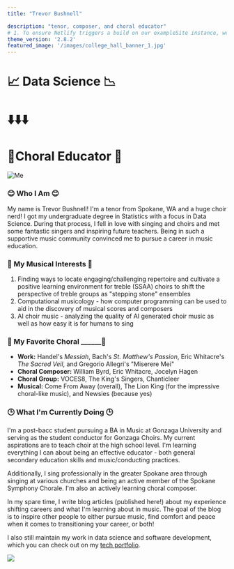 ```yaml
---
title: "Trevor Bushnell"

description: "tenor, composer, and choral educator"
# 1. To ensure Netlify triggers a build on our exampleSite instance, we need to change a file in the exampleSite directory.
theme_version: '2.8.2'
featured_image: '/images/college_hall_banner_1.jpg'
---
```



# :chart_with_upwards_trend: Data Science :chart_with_downwards_trend:

# ⬇️⬇️⬇️

# :musical_keyboard:Choral Educator :musical_score:   

![Me](/images/self_portrait_4.jpg)

### 😊 Who I Am 😊 

My name is Trevor Bushnell! I'm a tenor from Spokane, WA and a huge choir nerd! I got my undergraduate degree in Statistics with a focus in Data Science. During that process, I fell in love with singing and choirs and met some fantastic singers and inspiring future teachers. Being in such a supportive music community convinced me to pursue a career in music education. 

### :musical_score: My Musical Interests :musical_score:

1. Finding ways to locate engaging/challenging repertoire and cultivate a positive learning environment for treble (SSAA) choirs to shift the perspective of treble groups as "stepping stone" ensembles
1. Computational musicology - how computer programming can be used to aid in the discovery of musical scores and composers
1. AI choir music - analyzing the quality of AI generated choir music as well as how easy it is for humans to sing

### :musical_note: My Favorite Choral ______:musical_note:

* **Work:** Handel's *Messiah*, Bach's *St. Matthew's Passion*, Eric Whitacre's *The Sacred Veil*, and Gregorio Allegri's "Miserere Mei"
* **Choral Composer:** William Byrd, Eric Whitacre, Jocelyn Hagen
* **Choral Group:** VOCES8, The King's Singers, Chanticleer
* **Musical:** Come From Away (overall), The Lion King (for the impressive choral-like music), and Newsies (because yes)

### 🕒 What I'm Currently Doing 🕒

I'm a post-bacc student pursuing a BA in Music at Gonzaga University and serving as the student conductor for Gonzaga Choirs. My current aspirations are to teach choir at the high school level. I'm learning everything I can about being an effective educator - both general secondary education skills and music/conducting practices. 

Additionally, I sing professionally in the greater Spokane area through singing at various churches and being an active member of the Spokane Symphony Chorale. I'm also an actively learning choral composer.

In my spare time, I write blog articles (published here!) about my experience shifting careers and what I'm learning about in music. The goal of the blog is to inspire other people to either pursue music, find comfort and peace when it comes to transitioning your career, or both!

I also still maintain my work in data science and software development, which you can check out on my [tech portfolio](https://TrevorBushnell.github.io/tech-portfolio).

![](/images/myrtle_outside_2.jpg)
